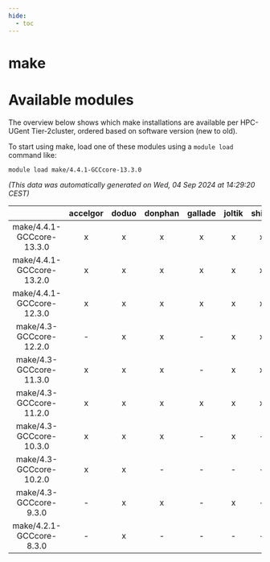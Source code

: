 ```yaml
---
hide:
  - toc
---
```


make
====

# Available modules


The overview below shows which make installations are available per HPC-UGent Tier-2cluster, ordered based on software version (new to old).

To start using make, load one of these modules using a `module load` command like:

```shell
module load make/4.4.1-GCCcore-13.3.0
```

*(This data was automatically generated on Wed, 04 Sep 2024 at 14:29:20 CEST)*  

| |accelgor|doduo|donphan|gallade|joltik|shinx|skitty|
| :---: | :---: | :---: | :---: | :---: | :---: | :---: | :---: |
|make/4.4.1-GCCcore-13.3.0|x|x|x|x|x|x|x|
|make/4.4.1-GCCcore-13.2.0|x|x|x|x|x|x|x|
|make/4.4.1-GCCcore-12.3.0|x|x|x|x|x|x|x|
|make/4.3-GCCcore-12.2.0|-|x|x|-|x|x|-|
|make/4.3-GCCcore-11.3.0|x|x|x|-|x|x|-|
|make/4.3-GCCcore-11.2.0|x|x|x|x|x|x|x|
|make/4.3-GCCcore-10.3.0|x|x|x|-|x|-|x|
|make/4.3-GCCcore-10.2.0|x|x|-|-|-|-|-|
|make/4.3-GCCcore-9.3.0|-|x|x|-|x|-|x|
|make/4.2.1-GCCcore-8.3.0|-|x|-|-|-|-|x|
